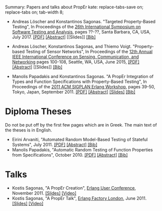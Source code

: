 Summary: Papers and talks about PropEr
kate: replace-tabs-save on; replace-tabs on; tab-width 8;

*   Andreas Löscher and Konstantinos Sagonas.
    "Targeted Property-Based Testing",
    In Proceedings of the
    [26th International Symposium on Software Testing and Analysis](http://conf.researchr.org/home/issta-2017),
    pages ??-??, Santa Barbara, CA, USA, July 2017.
    [[PDF]](/papers/issta2017.pdf)
    [[Abstract]](/papers/issta2017.txt)
    [[Slides]]
    [[Bib]](/papers/issta2017.bib)

*   Andreas Löscher, Konstantinos Sagonas, and Thiemo Voigt.
    "Property-based Testing of Sensor Networks",
    In Proceedings of the
    [12th Annual IEEE International Conference on Sensing, Communication, and Networking](http://secon2015.ieee-secon.org/)
    pages 100-108, Seattle, WA, USA, June 2015,
    [[PDF]](/papers/secon2015.pdf)
    [[Abstract]](/papers/secon2015.txt)
    [[Slides]]
    [[Bib]](/papers/secon2015.bib)

*   Manolis Papadakis and Konstantinos Sagonas.
    "A PropEr Integration of Types and Function Specifications with
    Property-Based Testing",
    In Proceedings of the
    [2011 ACM SIGPLAN Erlang Workshop](http://www.erlang.org/workshop/2011/),
    pages 39-50, Tokyo, Japan, September 2011.
    [[PDF]](/papers/proper_types.pdf)
    [[Abstract]](/papers/proper_types.txt)
    [[Slides]](/papers/proper_types@Erlang-11.pdf)
    [[Bib]](/papers/proper_types.bib)


Diploma Theses
==============

Do not be put off by the first few pages which are in Greek.
The main text of the theses is in English.

*   Eirini Arvaniti,
    "Automated Random Model-Based Testing of Stateful Systems",
    July 2011.
    [[PDF]](/papers/eirini-thesis.pdf)
    [[Abstract]](/papers/eirini-thesis.txt)
    [[Bib]](/papers/eirini-thesis.bib)
*   Manolis Papadakis,
    "Automatic Random Testing of Function Properties from Specifications",
    October 2010.
    [[PDF]](/papers/manolis-thesis.pdf)
    [[Abstract]](/papers/manolis-thesis.txt)
    [[Bib]](/papers/manolis-thesis.bib)


Talks
=====

*   Kostis Sagonas, "A PropEr Creation", [Erlang User
    Conference](http://www.erlang-factory.com/conference/ErlangUserConference2011), November 2011.
    [[Slides]](/talks/proper_creation@EUC-11.pdf)
    [[Video]](http://vimeo.com/33776857)
*   Kostis Sagonas, "A PropEr Talk", [Erlang Factory
    London](http://www.erlang-factory.com/conference/London2011), June 2011.
    [[Slides]](/talks/proper_talk@London-11.pdf)
    [[Video]](http://vimeo.com/26575963)
